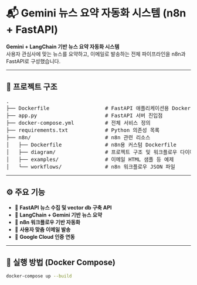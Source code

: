 # 📬 Gemini 뉴스 요약 자동화 시스템 (n8n + FastAPI)

**Gemini + LangChain 기반 뉴스 요약 자동화 시스템**  
사용자 관심사에 맞는 뉴스를 요약하고, 이메일로 발송하는 전체 파이프라인을 n8n과 FastAPI로 구성했습니다.

---

## 📁 프로젝트 구조

<pre>
.
├── Dockerfile                  # FastAPI 애플리케이션용 Dockerfile
├── app.py                      # FastAPI 서버 진입점
├── docker-compose.yml          # 전체 서비스 정의
├── requirements.txt            # Python 의존성 목록
├── n8n/                        # n8n 관련 리소스
│   ├── Dockerfile              # n8n용 커스텀 Dockerfile
│   ├── diagram/                # 프로젝트 구조 및 워크플로우 다이어그램
│   ├── examples/               # 이메일 HTML 샘플 등 예제
│   └── workflows/              # n8n 워크플로우 JSON 파일
</pre>


---

## ⚙️ 주요 기능

- 📰 **FastAPI 뉴스 수집 및 vector db 구축 API**
- 🔗 **LangChain + Gemini 기반 뉴스 요약**
- 🔁 **n8n 워크플로우 기반 자동화**
- 📧 **사용자 맞춤 이메일 발송**
- 🔐 **Google Cloud 인증 연동**

---

## 🐳 실행 방법 (Docker Compose)

```bash
docker-compose up --build
